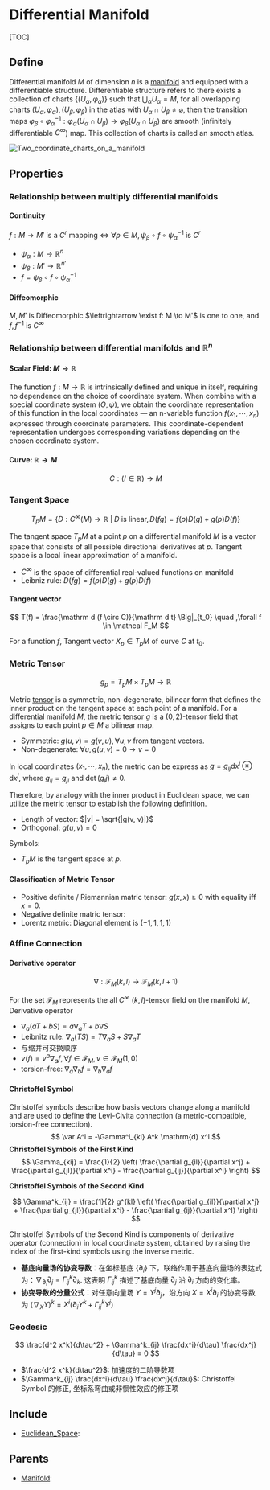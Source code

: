 # Differential Manifold

[TOC]

## Define

Differential manifold $M$ of dimension $n$ is a [manifold](./Manifold.md) and equipped with a differentiable structure. Differentiable structure refers to there exists a collection of charts $\{(U_\alpha, \varphi_\alpha)\}$ such that $\bigcup_{\alpha}U_{\alpha}=M$, for all overlapping charts $(U_{\alpha},\varphi_{\alpha}), (U_{\beta},\varphi_{\beta})$ in the atlas with $U_{\alpha}\cap U_{\beta}\neq\varnothing$, then the transition maps $\varphi_{\beta}\circ\varphi_{\alpha}^{-1}:\varphi_{\alpha}(U_{\alpha}\cap U_{\beta})\to\varphi_{\beta}(U_{\alpha}\cap U_{\beta})$ are smooth (infinitely differentiable $C^\infty$) map. This collection of charts is called an smooth atlas.

<img src="./assets/Two_coordinate_charts_on_a_manifold.svg" alt="Two_coordinate_charts_on_a_manifold"  />

## Properties


### Relationship between multiply differential manifolds

#### Continuity

$f: M \to M'$ is a $C^r$ mapping $\Leftrightarrow$ $\forall p \in M, \psi_\beta \circ f \circ \psi_\alpha^{-1}$ is $C^r$

- $\psi_\alpha: M \to \mathbb R^{n}$
- $\psi_\beta: M' \to \mathbb R^{n'}$
- $f = \psi_\beta \circ f \circ \psi_\alpha^{-1}$

#### Diffeomorphic

$M, M'$ is Diffeomorphic $\leftrightarrow \exist f: M \to M'$ is one to one, and $f, f^{-1}$ is $C^{\infty}$

### Relationship between differential manifolds and $\mathbb R^n$

#### Scalar Field: $M \to \mathbb R$

The function $f: M \to \mathbb R$ is intrinsically defined and unique in itself, requiring no dependence on the choice of coordinate system. When combine with a special coordinate system $(O, \psi)$, we obtain the coordinate representation of this function in the local coordinates — an n-variable function $f (x_1, \cdots, x_n)$ expressed through coordinate parameters. This coordinate-dependent representation undergoes corresponding variations depending on the chosen coordinate system.

#### Curve: $\mathbb R \to M$

$$
C: (I \in \mathbb R) \to M
$$

### Tangent Space

$$
T_pM = \left\{D:C^\infty (M) \to \mathbb R \;\Big|\; D \text{ is linear}, D(fg) = f(p) D(g) + g(p) D(f)  \right\}
$$

The tangent space $T_p M$ at a point $p$ on a differential manifold $M$ is a vector space that consists of all possible directional derivatives at $p$. Tangent space is a local linear approximation of a manifold.

- $C^{\infty}$  is the space of differential real-valued functions on manifold
- Leibniz rule: $D(fg) = f(p) D(g) + g(p) D(f)$

#### Tangent vector

$$
T(f) = \frac{\mathrm d (f \circ C)}{\mathrm d t} \Big|_{t_0}  \quad ,\forall f \in \mathcal F_M
$$

For a function $f$, Tangent vector $X_p \in T_p M$ of curve $C$ at $t_0$.

### Metric Tensor

$$
g_p = T_p M \times T_p M \to \mathbb R
$$

Metric [tensor](./Tensor.md) is a symmetric, non-degenerate, bilinear form that defines the inner product on the tangent space at each point of a manifold. For a differential manifold $M$, the metric tensor $g$ is a $(0, 2)$-tensor field that assigns to each point $p \in M$ a bilinear map.

- Symmetric: $g(u, v) = g(v, u), \forall u, v$ from tangent vectors.
- Non-degenerate: $\forall u, g(u, v) = 0 \rightarrow v = 0$

In local coordinates $(x_1, \cdots, x_n)$, the metric can be express as $g = g_{ij} \mathrm d x^i \otimes \mathrm d x^j$, where $g_{ij} = g_{ji}$ and $\det(g_ij) \neq 0$.

Therefore, by analogy with the inner product in Euclidean space, we can utilize the metric tensor to establish the following definition.

- Length of vector: $|v| = \sqrt{|g(v, v)|}$
- Orthogonal: $g(u, v) = 0$

Symbols:
- $T_p M$ is the tangent space at $p$.

#### Classification of Metric Tensor

- Positive definite / Riemannian matric tensor: $g(x, x) \ge 0$ with equality iff $x = 0$.
- Negative definite matric tensor:
- Lorentz metric: Diagonal element is $(-1, 1, 1, 1)$

### Affine Connection

#### Derivative operator

$$
\nabla: \mathcal F_M(k, l) \to \mathcal F_M(k, l + 1)
$$

For the set $\mathcal F_M$ represents the all $C^\infty \ (k, l)$-tensor field on the manifold $M$, Derivative operator

- $\nabla_a (a T + b S) = a \nabla_a T + b \nabla S$
- Leibnitz rule: $\nabla_a (TS) = T \nabla_a S + S \nabla_a T$
- 与缩并可交换顺序
- $v(f) = v^a \nabla_a f , \forall f \in \mathcal F_M, v \in \mathcal F_M (1, 0)$
- torsion-free: $\nabla_a \nabla_b f = \nabla_b \nabla_a f$

#### Christoffel Symbol

Christoffel symbols describe how basis vectors change along a manifold and are used to define the Levi-Civita connection (a metric-compatible, torsion-free connection).
$$
\var A^i = -\Gamma^i_{kl} A^k \mathrm{d} x^l
$$
**Christoffel Symbols of the First Kind**
$$
\Gamma_{kij} = \frac{1}{2} \left( \frac{\partial g_{il}}{\partial x^j} + \frac{\partial g_{jl}}{\partial x^i} - \frac{\partial g_{ij}}{\partial x^l} \right)
$$

**Christoffel Symbols of the Second Kind** 

$$
\Gamma^k_{ij} = \frac{1}{2} g^{kl} \left( \frac{\partial g_{il}}{\partial x^j} + \frac{\partial g_{jl}}{\partial x^i} - \frac{\partial g_{ij}}{\partial x^l} \right)
$$

Christoffel Symbols of the Second Kind is components of derivative operator (connection) in local coordinate system, obtained by raising the index of the first-kind symbols using the inverse metric.

- **基底向量场的协变导数**：在坐标基底 $\{\partial_i\}$ 下，联络作用于基底向量场的表达式为：$\nabla_{\partial_i} \partial_j = \Gamma^k_{ij} \partial_k$. 这表明 $\Gamma^k_{ij}$ 描述了基底向量 $\partial_j$ 沿 $\partial_i$ 方向的变化率。
- **协变导数的分量公式**：对任意向量场 $Y = Y^j \partial_j$，沿方向 $X = X^i \partial_i$ 的协变导数为 $(\nabla_X Y)^k = X^i \left( \partial_i Y^k + \Gamma^k_{ij} Y^j \right)$


### Geodesic

$$
\frac{d^2 x^k}{d\tau^2} + \Gamma^k_{ij} \frac{dx^i}{d\tau} \frac{dx^j}{d\tau} = 0
$$

- $\frac{d^2 x^k}{d\tau^2}$: 加速度的二阶导数项
- $\Gamma^k_{ij} \frac{dx^i}{d\tau} \frac{dx^j}{d\tau}$: Christoffel Symbol 的修正, 坐标系弯曲或非惯性效应的修正项

## Include

- [Euclidean_Space](./Euclidean_Space.md): 

## Parents

- [Manifold](./Manifold.md): 

